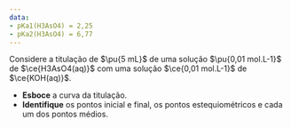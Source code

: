 ```yaml
---
data:
- pKa1(H3AsO4) = 2,25
- pKa2(H3AsO4) = 6,77
---
```


Considere a titulação de $\pu{5 mL}$ de uma solução $\pu{0,01 mol.L-1}$ de $\ce{H3AsO4(aq)}$ com uma solução $\ce{0,01 mol.L-1}$ de $\ce{KOH(aq)}$.

- **Esboce** a curva da titulação.
- **Identifique** os pontos inicial e final, os pontos estequiométricos e cada um dos pontos médios.
